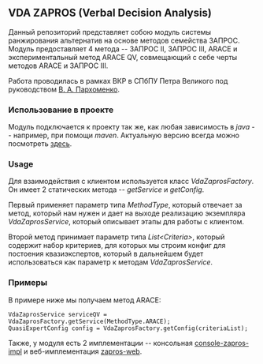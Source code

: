 ## VDA ZAPROS (Verbal Decision Analysis)

Данный репозиторий представляет собою модуль системы ранжирования альтернатив на основе методов семейства ЗАПРОС. Модуль предоставляет 4 метода -- ЗАПРОС II, ЗАПРОС III, ARACE и экспериментальный метод ARACE QV, совмещающий с себе черты методов ARACE и ЗАПРОС III.

Работа проводилась в рамках ВКР в СПбПУ Петра Великого под руководством [В. А. Пархоменко](https://github.com/ParkhomenkoV).

### Использование в проекте

Модуль подключается к проекту так же, как любая зависимость в _java_ -- например, при помощи _maven_. Актуальную версию всегда можно посмотреть [здесь](https://github.com/ADanielGhost/vda-zapros/packages).

### Usage

Для взаимодействия с клиентом используется класс _VdaZaprosFactory_. Он имеет 2 статических метода -- _getService_ и _getConfig_.

Первый применяет параметр типа _MethodType_, который отвечает за метод, который нам нужен и дает на выходе реализацию экземпляра _VdaZaprosService_, который описывает этапы для работы с клиентом.

Второй метод принимает параметр типа _List\<Criteria\>_, который содержит набор критериев, для которых мы строим конфиг для постоения квазиэкспертов, который в дальнейшем будет использоваться как параметр к методам _VdaZaprosService_.

### Примеры

В примере ниже мы получаем метод ARACE:

    VdaZaprosService serviceQV = VdaZaprosFactory.getService(MethodType.ARACE);
    QuasiExpertConfig config = VdaZaprosFactory.getConfig(criteriaList);

Также, у модуля есть 2 имплементации -- консольная [console-zapros-impl](https://github.com/ADanielGhost/console-zapros-impl) и веб-имплементация [zapros-web](https://github.com/ADanielGhost/zapros-web).
